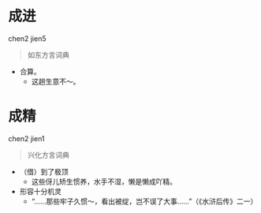 # 成进
chen2 jien5
> 如东方言词典
- 合算。
  - 这趟生意不～。

# 成精
chen2 jien1
> 兴化方言词典
- （借）到了极顶
  - 这些伢儿矫生惯养，水手不湿，懒是懒成吖精。
- 形容十分机灵
  - “……那些牢子久惯～，看出被绽，岂不误了大事……”（《水浒后传》二一）
